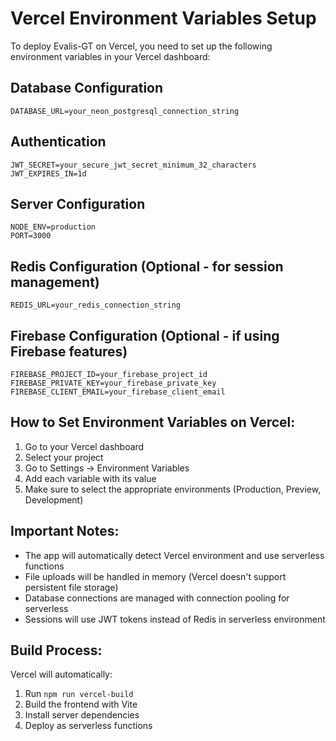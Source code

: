# Vercel Environment Variables Setup

To deploy Evalis-GT on Vercel, you need to set up the following environment variables in your Vercel dashboard:

## Database Configuration
```
DATABASE_URL=your_neon_postgresql_connection_string
```

## Authentication
```
JWT_SECRET=your_secure_jwt_secret_minimum_32_characters
JWT_EXPIRES_IN=1d
```

## Server Configuration
```
NODE_ENV=production
PORT=3000
```

## Redis Configuration (Optional - for session management)
```
REDIS_URL=your_redis_connection_string
```

## Firebase Configuration (Optional - if using Firebase features)
```
FIREBASE_PROJECT_ID=your_firebase_project_id
FIREBASE_PRIVATE_KEY=your_firebase_private_key
FIREBASE_CLIENT_EMAIL=your_firebase_client_email
```

## How to Set Environment Variables on Vercel:

1. Go to your Vercel dashboard
2. Select your project
3. Go to Settings → Environment Variables
4. Add each variable with its value
5. Make sure to select the appropriate environments (Production, Preview, Development)

## Important Notes:

- The app will automatically detect Vercel environment and use serverless functions
- File uploads will be handled in memory (Vercel doesn't support persistent file storage)
- Database connections are managed with connection pooling for serverless
- Sessions will use JWT tokens instead of Redis in serverless environment

## Build Process:

Vercel will automatically:
1. Run `npm run vercel-build` 
2. Build the frontend with Vite
3. Install server dependencies
4. Deploy as serverless functions
